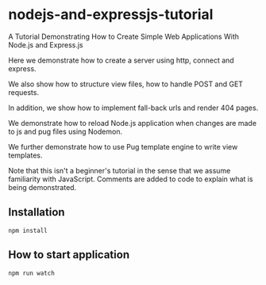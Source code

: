 # nodejs-and-expressjs-tutorial
A Tutorial Demonstrating How to Create Simple Web Applications With Node.js and Express.js

Here we demonstrate how to create a server using http, connect and express.

We also show how to structure view files, how to handle POST and GET requests.

In addition, we show how to implement fall-back urls and render 404 pages.

We demonstrate how to reload Node.js application when changes are made to js and pug files using Nodemon.

We further demonstrate how to use Pug template engine to write view templates.

Note that this isn't a beginner's tutorial in the sense that we assume familiarity with JavaScript. Comments are added to code to explain what is being demonstrated.


## Installation
```
npm install
```

## How to start application

```
npm run watch
```
